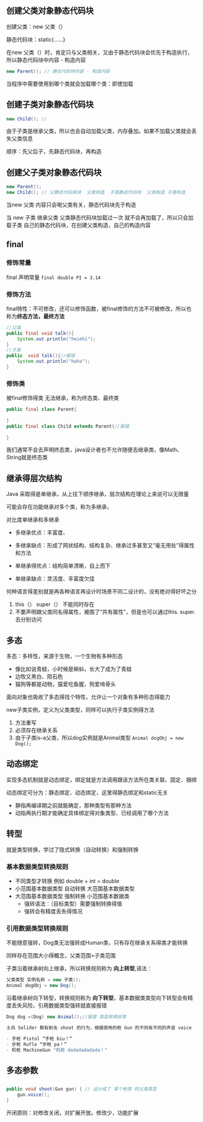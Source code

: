 ## 创建父类对象静态代码块

创建父类：new 父类（）

静态代码块：static{......}

在new 父类（）时，肯定只与父类相关，又由于静态代码块会优先于构造执行，所以静态代码块中内容 - 构造内容

```java
new Parent(); // 静态代码块内容 - 构造内容
```

当程序中需要使用到哪个类就会加载哪个类：即使加载

## 创建子类对象静态代码块

```java
new Child(); // 
```

由于子类是继承父类，所以也会自动加载父类，内存叠加。如果不加载父类就会丢失父类信息

顺序：先父后子，先静态代码块，再构造

## 创建父子类对象静态代码块

```java
new Parent(); 
new Child(); // 父静态代码库块  父类构造  子类静态代码块  父类构造 子类构造
```

当new 父类 内容只会喝父类有关，静态代码块先于构造

当 new 子类 继承父类  父类静态代码块加载过一次  就不会再加载了，所以只会加载子类 自己的静态代码块，在创建父类构造，自己的构造内容

## final

### 修饰常量

final 声明常量 `final double PI = 3.14`

### 修饰方法

final特性：不可修改，还可以修饰函数，被final修饰的方法不可被修改，所以也称为**终态方法，最终方法**

```java
//父类
public final void talk(){
    System.out.println("heiehi");
}
//子类
public  void talk(){//报错
    System.out.println("haha");
}
```

### 修饰类

被final修饰得类 无法继承，称为终态类、最终类

```java
public final class Parent{
    
}
public final class Child extends Parent{//报错
    
}
```

我们通常不会去声明终态类，java设计者也不允许随便去继承类，像Math、String就是终态类

## 继承得层次结构

Java 采取得是单继承，从上往下顺序继承，层次结构在理论上来说可以无限量

可能会存在功能继承对多个类，称为多继承，

对比度单继承和多继承

- 多继承优点：丰富度、
- 多继承缺点：形成了网状结构、结构复杂、继承过多甚至又“毫无用处”得属性和方法

- 单继承得优点：结构简单清晰，自上而下
- 单继承缺点：灵活度、丰富度欠佳

何种语言得差别就是再各种语言再设计时场景不同二设计的，没有绝对得好坏之分

1. this（） super（）  不能同时存在
2. 不要声明跟父类同名得属性，被围了“共有属性”，但是也可以通过this. super. 去分别访问

## 多态

多态：多样性，来源于生物，一个生物有多种形态

- 像比如说青蛙，小时候是蝌蚪，长大了成为了青蛙
- 边牧又黑白、陨石色
- 猫狗等都是动物，猫爱吃鱼腥，狗爱啃骨头

面向对象也吸收了多态得找个特性，允许让一个对象有多种形态得能力

new子类实例，定义为父类类型，同样可以执行子类实例得方法

1. 方法重写
2. 必须存在继承关系
3. 由于子类is-a父类，所以dog实例就是Animal类型 `Animal dogObj = new Dog();`

## 动态绑定

实现多态机制就是动态绑定，绑定就是方法调用跟该方法所在类关联、固定、捆绑

动态绑定可分为：静态绑定、动态绑定，这里得静态绑定和static无关

- 静指再编译期之前就能确定，那种类型有那种方法
- 动指再执行期才能确定具体绑定得对象类型、已经调用了哪个方法

## 转型

就是类型转换，学过了隐式转换（自动转换）和强制转换

### 基本数据类型转换规则

- 不同类型才转换 例如 double + int = double
- 小范围基本数据类型 自动转换 大范围基本数据类型 
- 大范围基本数据类型 强制转换 小范围基本数据类
  - 强转语法：（目标类型）需要强制转换得值
  - 强转会有精度丢失得情况

### 引用数据类型转换规则

不能随意强转，Dog类无法强转成Human类，只有存在继承关系得类才能转换

同样存在范围大小得概念，父类范围>子类范围

子类沿着继承树向上继承，所以转换规则称为 **向上转型**,语法：

```java
父类类型 实例名称 = new 子类();
Animal dogObj = new Dog();
```

沿着继承树向下转型，转换规则称为 **向下转型**，基本数据类类型向下转型会有精度丢失风险，引用数据类型强转就直接报错

```java
Dog dog =(Dog) new Animal();//报错 类型转换异常
```

```java
士兵 Solider 都有射击 shoot 的行为，根据使用的枪 Gun 的不同有不同的声音 voice  

- 手枪 Pistol “手枪 biu！“
- 步枪 Rufle “步枪 pa！”
- 机枪 MachineGun "机枪 dadadadadada！"
```

## 多态参数

## 

```java
public void shoot(Gun gun) { // 设计成了 某个枪类 的父类类型
    gun.voice();
}
```

开闭原则：对修改关闭，对扩展开放。修改少，功能扩展

